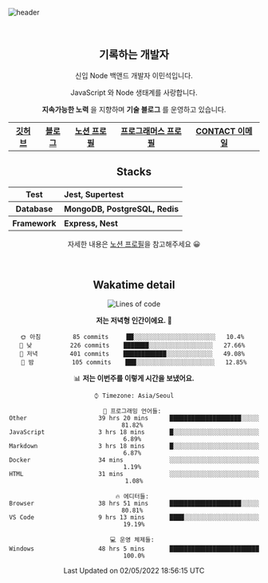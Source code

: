 ![header](https://capsule-render.vercel.app/api?type=rect&fontColor=f5f6fa&color=192a56&height=220&section=header&text=MinSeok%20Lee&fontSize=40)

&nbsp;

<h2 font-size="20px" align="center"> 기록하는 개발자 </h2>

<div align="center">
  
  <p>신입 Node 백앤드 개발자 이민석입니다.</p>
  <p>JavaScript 와 Node 생태계를 사랑합니다.</p>
  <p><strong>지속가능한 노력</strong> 을 지향하며 <strong>기술 블로그</strong> 를 운영하고 있습니다.</p>
  
  <p></p>
  <table>
    <tr>
      <th>
          <a href="https://github.com/unchaptered"> 깃허브 </a>
      </th>
      <th>
          <a href="https://velog.io/@unchapterd"> 블로그 </a>
      </th>
      <th>
          <a href="https://www.notion.so/9cf275a5af0441529ba7ba43f0d51f40"> 노션 프로필 </a>
      </th>
      <th>
          <a href="https://programmers.co.kr/pr/workstation19961002_3722"> 프로그래머스 프로필 </a>
      </th>
      <th>
          <a href="workstation19961002@gamil.com"> CONTACT 이메일 </a>
      </th>
    </tr>
  </table>
 

<h2 font-size="20px" align="center"> Stacks </h2>

<div align="center">
  <table font-weight="100">
    <tr>
      <th>Test</th>
      <th align="left">Jest, Supertest</th>
    </tr>
    <tr>
      <th>Database</th>
      <th align="left">MongoDB, PostgreSQL, Redis</th>
    </tr>
    <tr>
      <th>Framework</th>
      <th align="left">Express, Nest</th>
    </tr>
  </table>
  
  <footer> 자세한 내용은 <a href="https://band-queen-769.notion.site/9cf275a5af0441529ba7ba43f0d51f40">노션 프로필</a>을 참고해주세요 😀 </footer>
  
</div>
  
&nbsp;

<h2 font-size="20px" align="center"> Wakatime detail </h2>

<div align="center">

<!--START_SECTION:waka-->
![Lines of code](https://img.shields.io/badge/%EC%A0%80%EB%8A%94%20%EC%97%AC%ED%83%9C%EA%B9%8C%EC%A7%80%20-849%20Thousand%20%EC%A4%84%EC%9D%98%20%EC%BD%94%EB%93%9C%EB%A5%BC%20%EC%9E%91%EC%84%B1%ED%96%88%EC%96%B4%EC%9A%94.-blue)

**저는 저녁형 인간이에요. 🦉** 

```text
🌞 아침         85 commits     ██░░░░░░░░░░░░░░░░░░░░░░░   10.4% 
🌆 낮　         226 commits    ███████░░░░░░░░░░░░░░░░░░   27.66% 
🌃 저녁         401 commits    ████████████░░░░░░░░░░░░░   49.08% 
🌙 밤　         105 commits    ███░░░░░░░░░░░░░░░░░░░░░░   12.85%

```


📊 **저는 이번주를 이렇게 시간을 보냈어요.** 

```text
⌚︎ Timezone: Asia/Seoul

💬 프로그래밍 언어들: 
Other                    39 hrs 20 mins      ████████████████████░░░░░   81.82% 
JavaScript               3 hrs 18 mins       █░░░░░░░░░░░░░░░░░░░░░░░░   6.89% 
Markdown                 3 hrs 18 mins       █░░░░░░░░░░░░░░░░░░░░░░░░   6.87% 
Docker                   34 mins             ░░░░░░░░░░░░░░░░░░░░░░░░░   1.19% 
HTML                     31 mins             ░░░░░░░░░░░░░░░░░░░░░░░░░   1.08%

🔥 에디터들: 
Browser                  38 hrs 51 mins      ████████████████████░░░░░   80.81% 
VS Code                  9 hrs 13 mins       ████░░░░░░░░░░░░░░░░░░░░░   19.19%

💻 운영 체제들: 
Windows                  48 hrs 5 mins       █████████████████████████   100.0%

```


 Last Updated on 02/05/2022 18:56:15 UTC
<!--END_SECTION:waka-->
  
</div>

